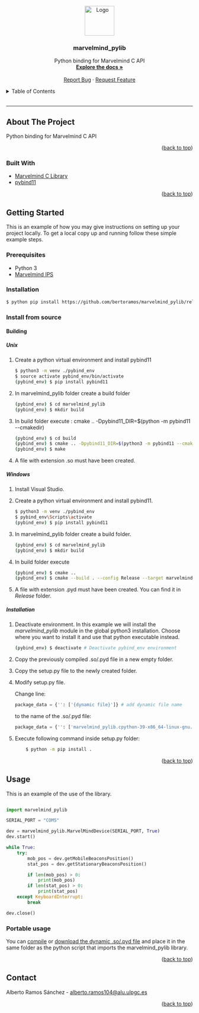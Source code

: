 
<!--
# Debug execute

1. Install Visual Studio Code
2. Install Blender Development Extension : https://marketplace.visualstudio.com/items?itemName=JacquesLucke.blender-development
3. Install utilities addon in Blender.
3. Open drone_control folder with VSC.
4. Press CTRL-SHIFT-P, execute Blender Start and select Blender executable. Blender will open automatically.

-->

<div id="top"></div>

<!-- PROJECT SHIELDS -->
<!--
*** I'm using markdown "reference style" links for readability.
*** Reference links are enclosed in brackets [ ] instead of parentheses ( ).
*** See the bottom of this document for the declaration of the reference variables
*** for contributors-url, forks-url, etc. This is an optional, concise syntax you may use.
*** https://www.markdownguide.org/basic-syntax/#reference-style-links
-->

<!-- PROJECT LOGO -->
<br />
<div align="center">
  <a href="https://github.com/bertoramos/drone_assistant">
    <img src="images/logo.png" alt="Logo" width="80" height="80">
  </a>

<h3 align="center">marvelmind_pylib</h3>

  <p align="center">
    Python binding for Marvelmind C API
    <br />
    <a href="https://github.com/bertoramos/marvelmind_pylib"><strong>Explore the docs »</strong></a>
    <br />
    <br />
    <a href="https://github.com/bertoramos/marvelmind_pylib/issues">Report Bug</a>
    ·
    <a href="https://github.com/bertoramos/marvelmind_pylib/issues">Request Feature</a>
  </p>
</div>



<!-- TABLE OF CONTENTS -->
<details>
  <summary>Table of Contents</summary>
  <ol>
    <li>
      <a href="#about-the-project">About The Project</a>
      <ul>
        <li><a href="#built-with">Built With</a></li>
      </ul>
    </li>
    <li>
      <a href="#getting-started">Getting Started</a>
      <ul>
        <li><a href="#prerequisites">Prerequisites</a></li>
        <li><a href="#installation">Installation</a></li>
      </ul>
    </li>
    <li><a href="#usage">Usage</a></li>
    <li><a href="#contact">Contact</a></li>
  </ol>
</details>

<br>

---

<!-- ABOUT THE PROJECT -->
## About The Project

Python binding for Marvelmind C API

<p align="right">(<a href="#top">back to top</a>)</p>

### Built With

- [Marvelmind C Library](https://github.com/MarvelmindRobotics/marvelmind.c)
- [pybind11](https://github.com/pybind/pybind11)

<p align="right">(<a href="#top">back to top</a>)</p>



<!-- GETTING STARTED -->
## Getting Started

This is an example of how you may give instructions on setting up your project locally.
To get a local copy up and running follow these simple example steps.

### Prerequisites

- Python 3
- [Marvelmind IPS](https://marvelmind.com)

### Installation

```bash
$ python pip install https://github.com/bertoramos/marvelmind_pylib/releases/download/{version}/{so-version-file}.zip
```

### Install from source

#### Building

##### Unix

1. Create a python virtual environment and install pybind11

    ```bash
    $ python3 -m venv ./pybind_env
    $ source activate pybind_env/bin/activate
    (pybind_env) $ pip install pybind11
    ```

2. In marvelmind_pylib folder create a build folder

    ```bash
    (pybind_env) $ cd marvelmind_pylib
    (pybind_env) $ mkdir build
    ```

3. In build folder execute : cmake .. -Dpybind11_DIR=$(python -m pybind11 --cmakedir)

    ```bash
    (pybind_env) $ cd build
    (pybind_env) $ cmake .. -Dpybind11_DIR=$(python3 -m pybind11 --cmakedir)
    (pybind_env) $ make
    ```

4. A file with extension .so must have been created.

##### Windows

1. Install Visual Studio.
2. Create a python virtual environment and install pybind11.

    ```bash
    $ python3 -m venv ./pybind_env
    $ pybind_env\Scripts\activate
    (pybind_env) $ pip install pybind11
    ```

3. In marvelmind_pylib folder create a build folder.

    ```bash
    (pybind_env) $ cd marvelmind_pylib
    (pybind_env) $ mkdir build
    ```

4. In build folder execute

    ```bash
    (pybind_env) $ cmake ..
    (pybind_env) $ cmake --build . --config Release --target marvelmind_pylib
    ```

5. A file with extension .pyd must have been created. You can find it in *Release* folder.

##### Installation

1. Deactivate environment. In this example we will install the *marvelmind_pylib* module in the global python3 installation. Choose where you want to install it and use that python executable instead.

    ```bash
    (pybind_env) $ deactivate # Deactivate pybind_env environment
    ```

2. Copy the previously compiled .so/.pyd file in a new empty folder.

3. Copy the setup.py file to the newly created folder.

4. Modify setup.py file.

    Change line:

    ```python
    package_data = {'': ['{dynamic file}']} # add dynamic file name
    ```

    to the name of the .so/.pyd file:

    ```python
    package_data = {'': ['marvelmind_pylib.cpython-39-x86_64-linux-gnu.so']}
    ```

5. Execute following command inside setup.py folder:

    ```bash
        $ python -m pip install .
    ```

<p align="right">(<a href="#top">back to top</a>)</p>

<!-- USAGE EXAMPLES -->
## Usage

This is an example of the use of the library.

```python

import marvelmind_pylib

SERIAL_PORT = "COM5"

dev = marvelmind_pylib.MarvelMindDevice(SERIAL_PORT, True)
dev.start()

while True:
    try:
        mob_pos = dev.getMobileBeaconsPosition()
        stat_pos = dev.getStationaryBeaconsPosition()

        if len(mob_pos) > 0:
            print(mob_pos)
        if len(stat_pos) > 0:
            print(stat_pos)
    except KeyboardInterrupt:
        break

dev.close()

```

### Portable usage

You can [compile](#building) or [download the dynamic .so/.pyd file](https://github.com/bertoramos/marvelmind_pylib/releases) and place it in the same folder as the python script that imports the marvelmind_pylib library.

<p align="right">(<a href="#top">back to top</a>)</p>

<!-- CONTACT -->
## Contact

Alberto Ramos Sánchez - [alberto.ramos104@alu.ulpgc.es](mailto:alberto.ramos104@alu.ulpgc.es)

<p align="right">(<a href="#top">back to top</a>)</p>


<!--

# C Marvelmind API Binding

## Building

### Build marvelmind original sample

1. Create a build folder in original_sample folder
2. In build folder execute : cmake ..
3. In build folder execute : make

### Build marvelmind c++ test program (Unix)

1. Create a build folder in test_marvelmind_device folder
2. In build folder execute : cmake ..
3. In build folder execute : make

### Build marvelmind_pylib (Unix)

1. Create a python virtual environment and install pybind11
2. In marvelmind_pylib folder create a build folder
3. In build folder execute : cmake .. -Dpybind11_DIR=$(python -m pybind11 --cmakedir)
4. In build folder execute : make

### Build marvelmind_pylib (Windows)

1. Install Visual Studio.
2. Create a python virtual environment and install pybind11.
3. In marvelmind_pylib folder create a build folder.
4. In build folder execute : cmake ..
5. In build folder execute : cmake --build . --config Release --target marvelmind_pylib

## Install

### Install in python

1. Execute : python -m ensurepip
2. Execute : python -m pip install --upgrade pip
3. In marvelmind_pylib_setup execute : python -m pip install .


## Pre-build install

1. Execute ./python pip install https://github.com/bertoramos/marvelmind_pylib/releases/download/{version}/{so-version-file}.zip

-->
